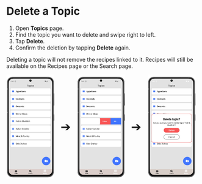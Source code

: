 # Delete a Topic

1. Open **Topics** page.
2. Find the topic you want to delete and swipe right to left.
3. Tap **Delete**.
4. Confirm the deletion by tapping **Delete** again.

Deleting a topic will not remove the recipes linked to it.
Recipes will still be available on the Recipes page or the Search page.

<div style="display: flex; gap: 16px; align-items: center;">
  <img src="img/topics.webp" style="width:25%; vertical-align: middle;">
  <span style="font-size: 2rem; vertical-align: middle;">➔</span>
  <img src="img/topics_4.webp" style="width:25%; vertical-align: middle;">
  <span style="font-size: 2rem; vertical-align: middle;">➔</span>
  <img src="img/topics_5.webp" style="width:25%; vertical-align: middle;">
</div>
